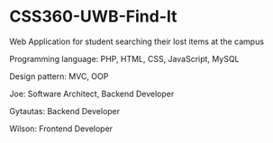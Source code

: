 # CSS360-UWB-Find-It
Web Application for student searching their lost items at the campus

Programming language: PHP, HTML, CSS, JavaScript, MySQL

Design pattern: MVC, OOP

Joe: Software Architect, Backend Developer

Gytautas: Backend Developer

Wilson: Frontend Developer
